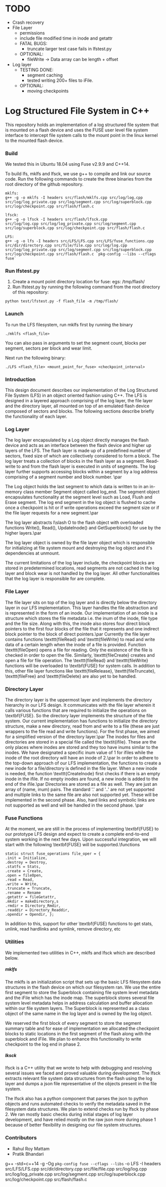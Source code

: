 # TODO

* Crash recovery
* File Layer
    * permissions
    * include file modified time in inode and getattr
    * FATAL BUGS:
        * truncate larger test case fails in lfstest.py
    * OPTIONAL:
        * fileWrite -> Data array can be length + offset
* Log layer
    * TESTING DONE:
        * segment caching
        * tested writing 200+ files to iFile.
    * OPTIONAL:
        * moving checkpoints

# Log Structured File System in C++

This repository holds an implementation of a log structured file system that is mounted on a flash device and uses the FUSE user level file system interface to intercept file system calls to the mount point in the linux kernel to the mounted flash device.

### Build

We tested this in Ubuntu 18.04 using Fuse v2.9.9 and C++14.

To build lfs, mklfs and lfsck, we use g++ to compile and link our source code. Run the following commands to create the three binaries from the root directory of the github repository.

```
mklfs:
g++ -g -o mklfs -I headers src/flash/mklfs.cpp src/log/log.cpp src/log/log_private.cpp src/log/segment.cpp src/log/superblock.cpp src/log/checkpoint.cpp src/flash/flash.c

lfsck: 
g++ -g -o lfsck -I headers src/flash/lfsck.cpp 
src/log/log.cpp src/log/log_private.cpp src/log/segment.cpp 
src/log/superblock.cpp src/log/checkpoint.cpp src/flash/flash.c

LFS:
g++ -g -o lfs -I headers src/LFS/LFS.cpp src/LFS/fuse_functions.cpp src/dir/directory.cpp src/file/file.cpp src/log/log.cpp src/log/log_private.cpp src/log/segment.cpp src/log/superblock.cpp src/log/checkpoint.cpp src/flash/flash.c `pkg-config --libs --cflags fuse`
```

### Run lfstest.py

1. Create a mount point directory location for fuse: egs: /tmp/flash/
2. Run lfstest.py by running the following command from the root directory of this repository:

```
python test/lfstest.py -f flash_file -m /tmp/flash/
```

### Launch 

To run the LFS filesystem, run mklfs first by running the binary 

```
./mklfs <flash_file>
```

You can also pass in arguments to set the segment count, blocks per segment, sectors per block and wear limit.

Next run the following binary:

```
./LFS <flash_file> <mount_point_for_fuse> <checkpoint_interval>
```


### Introduction

This design document describes our implementation of the Log Structured File System (LFS) in an object oriented fashion using C++. The LFS is designed in a layered approach comprising of the log layer, the file layer and the directory layer, all mounted on top of an emulated flash device composed of sectors and blocks. The following sections describe briefly the functionality of each layer.

### Log Layer

The log layer encapsulated by a Log object directly manages the flash device and acts as an interface between the flash device and higher up layers of the LFS. The flash layer is made up of a predefined number of sectors, fixed size of which are collectively considered to form a block. The log layer treats a collection of blocks in the flash layer as a segment. Read-write to and from the flash layer is executed in units of segments. The log layer further supports accessing blocks within a segment by a log address comprising of a segment number and block number. \par

The Log object holds the last segment to which data is written to in an in-memory class member Segment object called log\_end. The segment object encapsulates functionality at the segment level such as Load, Flush and Erase segment. The log end segment in the log object is flushed to cache once a checkpoint is hit or if write operations exceed the segment size or if the file layer requests for a new segment.\par

The log layer abstracts I\slash O to the flash object with overloaded functions Write(), Read(), UpdateInode() and GetSuperblock() for use by the higher layers.\par

The log layer object is owned by the file layer object which is responsible for initializing at file system mount and destroying the log object and it's dependencies at unmount.

The current limitations of the log layer include, the checkpoint blocks are stored in predetermined locations, read segments are not cached in the log layer and block wear is not handled by the log layer. All other functionalities that the log layer is responsible for are complete.

### File Layer

The file layer sits on top of the log layer and is directly below the directory layer in our LFS implementation. This layer handles the file abstraction and is represented in the form of an inode. Our implementation of an inode is a structure which stores the file metadata i.e. the inum of the inode, file type and the file size. Along with this, the inode also stores four direct block pointers to the first four blocks of the file that it represents and one indirect block pointer to the block of direct pointers.\par
Currently the file layer contains functions \texttt{fileRead} and  \texttt{fileWrite} to read and write data of a certain length when the inode of a file is provided. Function \texttt{fileOpen} opens a file for reading. Only the existence of the file is checked in order to open the file. Similarly, \texttt{fileCreate} creates and open a file for file operation. The \texttt{fileRead} and \texttt{fileWrite} functions will be overloaded to \textbf{FUSE} for system calls. In addition to this, other file layer functions like \texttt{fileRelease}, \texttt{fileTruncate}, \texttt{fileFree} and \texttt{fileDelete} are also yet to be handled.

### Directory Layer

The directory layer is the uppermost layer and implements the directory hierarchy in our LFS design. It communicates with the file layer wherein it calls various functions that are required to initialize the operations on \textbf{FUSE}. So the directory layer implements the structure of the file system. Our current implementation has functions to initialize the directory structure, make a new directory, read from and write to a file (these are just wrappers to the file read and write functions). For the first phase, we aimed for a simplified version of the directory layer.\par
The inodes for files and directories are stored in a special file called the \textit{ifile}. These are the only places where inodes are stored and they too have inums similar to the inodes. We have designated a specific inum value of 1 for ifiles while the inode of the root directory will have an inode of 2.\par
In order to adhere to the top-down approach of our LFS implementation, the functions to create a new inode for a file/directory is defined in the file layer. When a new inode is needed, the function \texttt{CreateInode} first checks if there is an empty inode in the ifile. If no empty inodes are found, a new inode is added to the end of the ifile.\par
Directories are stored as a file as well. They are just an array of (name, inum) pairs. The standard '.' and '..' are not yet supported and multiple links to the same file are also not supported yet. These will be implemented in the second phase. Also, hard links and symbolic links are not supported as well and will be handled in the second phase. \par

### Fuse Functions

At the moment, we are still in the process of implementing \textbf{FUSE} to our prototype LFS design and expect to create a complete end-to-end system working in the next few days. Upon successful integration, we will start with the following \textbf{FUSE} will be supported.\functions
```
static struct fuse_operations file_oper = {
.init = Initialize,
.destroy = Destroy,
.statfs = Stats,
.create = Create,
.open = fileOpen,
.read = Read,
.write = Write,
.truncate = Truncate,
.rename = Rename
.getattr = fileGetattr,
.mkdir = makeDirectory,s
.rmdir = Directory_Rmdir,
.readdir = Directory_Readdir,
.opendir = Opendir, };
```

In addition to this, support for other \textbf{FUSE} functions to get stats, unlink, read hardlinks and symlink, remove directory, etc 
### Utilities

We implemented two utilities in C++, mklfs and lfsck which are described below.

##### mklfs

The mklfs is an initialization script that sets up the basic LFS filesystem data structures in the flash device on which our filesystem ran. We use the entire first segment to store the Superblock containing file system level metadata and the iFile which has the inode map. The superblock stores several file system level metadata helps in address calculation and buffer allocation within our file system layers. The Superblock is represented as a class object of the same name in the log layer and is owned by the log object.

We reserved the first block of every segment to store the segment summary table and for ease of implementation we allocated the checkpoint blocks to static locations in the first segment of the flash along with the superblock and iFile. We plan to enhance this functionality to write checkpoint to the log end in phase 2.

##### lksck

lfsck is a C++ utility that we wrote to help with debugging and resolving several issues we faced and proved valuable during development. The lfsck extracts relevant file system data structures from the flash using the log layer and dumps a json file representative of the objects present in the file system.

The lfsck also has a python component that parses the json to python objects and runs automated checks to verify the metadata saved in the filesystem data structures. We plan to extend checks run by lfsck by phase 2. We ran mostly basic checks during initial stages of log layer development, and have relied mostly on the raw json more during phase 1 because of better flexibility in designing our file system structures.

### Contributors
- Rahul Roy Mattam
- Pratik Bhandari


g++ -std=c++14 -g -Og `pkg-config fuse --cflags --libs` -o LFS -I headers src/LFS/LFS.cpp src/dir/directory.cpp src/file/file.cpp src/log/log.cpp src/log/log_private.cpp src/log/segment.cpp src/log/superblock.cpp src/log/checkpoint.cpp src/flash/flash.c
